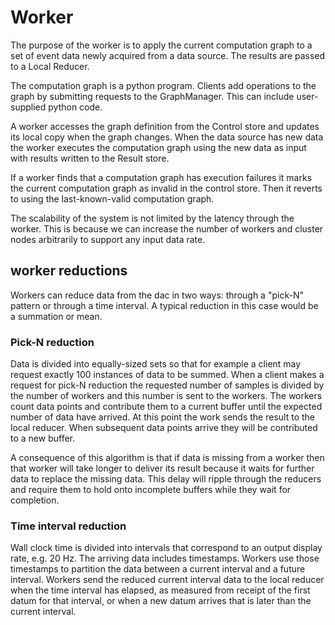 # Worker 


The purpose of the worker is to apply the current computation graph to a set of event data newly acquired from a data source.
The results are passed to a Local Reducer.

The computation graph is a python program.
Clients add operations to the graph by submitting requests to the GraphManager.
This can include user-supplied python code.

A worker accesses the graph definition from the Control store and updates its local copy when the graph changes.
When the data source has new data the worker executes the computation graph using the new data as input with results written to the Result store.

If a worker finds that a computation graph has execution failures it marks the current computation graph as invalid in the control store.
Then it reverts to using the last-known-valid computation graph.

The scalability of the system is not limited by the latency through the worker.
This is because we can increase the number of workers and cluster nodes arbitrarily to support any input data rate.

## worker reductions

Workers can reduce data from the dac in two ways: through a "pick-N" pattern or through a time interval.
A typical reduction in this case would be a summation or mean.

### Pick-N reduction

Data is divided into equally-sized sets so that for example a client may request exactly 100 instances of data to be summed.
When a client makes a request for pick-N reduction the requested number of samples is divided by the number of workers and this number is sent to the workers.
The workers count data points and contribute them to a current buffer until the expected number of data have arrived.
At this point the work sends the result to the local reducer.
When subsequent data points arrive they will be contributed to a new buffer.

A consequence of this algorithm is that if data is missing from a worker then that worker will take longer to deliver its result because it waits for further data to replace the missing data.
This delay will ripple through the reducers and require them to hold onto incomplete buffers while they wait for completion.

### Time interval reduction

Wall clock time is divided into intervals that correspond to an output display rate, e.g. 20 Hz.
The arriving data includes timestamps.
Workers use those timestamps to partition the data between a current interval and a future interval.
Workers send the reduced current interval data to the local reducer when the time interval has elapsed, as measured from receipt of the first datum for that interval, or when a new datum arrives that is later than the current interval.
